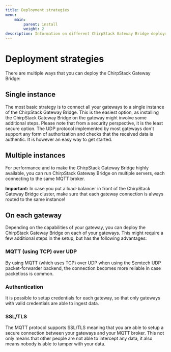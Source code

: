 ```yaml
---
title: Deployment strategies
menu:
    main:
        parent: install
        weight: 2
description: Information on different ChirpStack Gateway Bridge deployment strategies.
---
```


# Deployment strategies

There are multiple ways that you can deploy the ChirpStack Gateway Bridge:

## Single instance

The most basic strategy is to connect all your gateways to a single instance
of the ChirpStack Gateway Bridge. This is the easiest option, as installing the
ChirpStack Gateway Bridge on the gateway might involve some additional steps.
Please note that from a security perspective, it is the least secure option.
The UDP protocol implemented by most gateways don't support any
form of authorization and checks that the received data is authentic. It is
however an easy way to get started.

## Multiple instances

For performance and to make the ChirpStack Gateway Bridge highly available, you
can run ChirpStack Gateway Bridge on multiple servers, each connecting to the same
MQTT broker.

**Important:** In case you put a load-balancer in front of the ChirpStack Gateway
Bridge cluster, make sure that each gateway connection is always routed to the
same instance!

## On each gateway

Depending on the capabilities of your gateway, you can deploy the ChirpStack Gateway
Bridge on each of your gateways. This might require a few additional steps in
the setup, but has the following advantages:

### MQTT (using TCP) over UDP

By using MQTT (which uses TCP) over UDP when using the Semtech UDP packet-forwarder
backend, the connection becomes more reliable in case packetloss is common.

### Authentication

It is possible to setup credentials for each gateway, so that only gateways with
valid credentials are able to ingest data.

### SSL/TLS

The MQTT protocol supports SSL/TLS meaning that you are able to setup a secure
connection between your gateways and your MQTT broker. This not only means that
other people are not able to intercept any data, it also means nobody is able
to tamper with your data.

